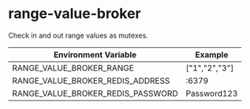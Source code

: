 # range-value-broker

Check in and out range values as mutexes.

| Environment Variable              | Example       |
| --------------------------------- | ------------- |
| RANGE_VALUE_BROKER_RANGE          | ["1","2","3"] |
| RANGE_VALUE_BROKER_REDIS_ADDRESS  | :6379         |
| RANGE_VALUE_BROKER_REDIS_PASSWORD | Password123   |
